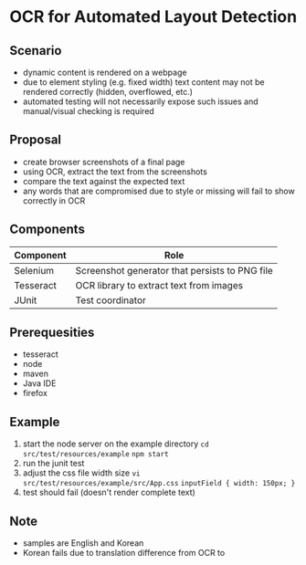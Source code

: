 # OCR for Automated Layout Detection

## Scenario

- dynamic content is rendered on a webpage
- due to element styling (e.g. fixed width) text content may not be rendered correctly (hidden, overflowed, etc.)
- automated testing will not necessarily expose such issues and manual/visual checking is required

## Proposal

- create browser screenshots of a final page
- using OCR, extract the text from the screenshots
- compare the text against the expected text
- any words that are compromised due to style or missing will fail to show correctly in OCR

## Components

| Component | Role |
|-----------|------|
| Selenium | Screenshot generator that persists to PNG file |
| Tesseract | OCR library to extract text from images |
| JUnit | Test coordinator |


## Prerequesities

- tesseract 
- node 
- maven
- Java IDE
- firefox


## Example

1. start the node server on the example directory
`cd src/test/resources/example`
`npm start`
2. run the junit test
3. adjust the css file width size
`vi src/test/resources/example/src/App.css`
`inputField { width: 150px; }`
4. test should fail (doesn't render complete text)


## Note

- samples are English and Korean
- Korean fails due to translation difference from OCR to 



